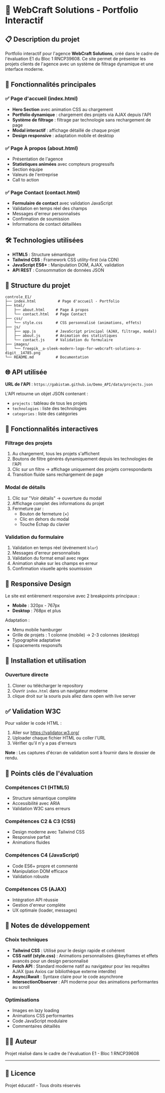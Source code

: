 # 🚀 WebCraft Solutions - Portfolio Interactif

## 📋 Description du projet

Portfolio interactif pour l'agence **WebCraft Solutions**, créé dans le cadre de l'évaluation E1 du Bloc 1 RNCP39608. Ce site permet de présenter les projets clients de l'agence avec un système de filtrage dynamique et une interface moderne.

## 🎯 Fonctionnalités principales

### ✅ Page d'accueil (index.html)
- **Hero Section** avec animation CSS au chargement
- **Portfolio dynamique** : chargement des projets via AJAX depuis l'API
- **Système de filtrage** : filtrage par technologie sans rechargement de page
- **Modal interactif** : affichage détaillé de chaque projet
- **Design responsive** : adaptation mobile et desktop

### ✅ Page À propos (about.html)
- Présentation de l'agence
- **Statistiques animées** avec compteurs progressifs
- Section équipe
- Valeurs de l'entreprise
- Call to action

### ✅ Page Contact (contact.html)
- **Formulaire de contact** avec validation JavaScript
- Validation en temps réel des champs
- Messages d'erreur personnalisés
- Confirmation de soumission
- Informations de contact détaillées

## 🛠️ Technologies utilisées

- **HTML5** : Structure sémantique
- **Tailwind CSS** : Framework CSS utility-first (via CDN)
- **JavaScript ES6+** : Manipulation DOM, AJAX, validation
- **API REST** : Consommation de données JSON

## 📁 Structure du projet

```
controle_E1/
├── index.html          # Page d'accueil - Portfolio
├── html/
│   ├── about.html     # Page À propos
│   └── contact.html   # Page Contact
├── css/
│   └── style.css      # CSS personnalisé (animations, effets)
├── js/
│   ├── app.js         # JavaScript principal (AJAX, filtrage, modal)
│   ├── about.js       # Animation des statistiques
│   └── contact.js     # Validation du formulaire
├── images/
│   └── freepik__a-sleek-modern-logo-for-webcraft-solutions-a-digit__14785.png
└── README.md          # Documentation
```

## 🌐 API utilisée

**URL de l'API** : `https://gabistam.github.io/Demo_API/data/projects.json`

L'API retourne un objet JSON contenant :
- `projects` : tableau de tous les projets
- `technologies` : liste des technologies
- `categories` : liste des catégories


## 🎨 Fonctionnalités interactives

### Filtrage des projets
1. Au chargement, tous les projets s'affichent
2. Boutons de filtre générés dynamiquement depuis les technologies de l'API
3. Clic sur un filtre → affichage uniquement des projets correspondants
4. Transition fluide sans rechargement de page

### Modal de détails
1. Clic sur "Voir détails" → ouverture du modal
2. Affichage complet des informations du projet
3. Fermeture par :
   - Bouton de fermeture (×)
   - Clic en dehors du modal
   - Touche Échap du clavier

### Validation du formulaire
1. Validation en temps réel (événement `blur`)
2. Messages d'erreur personnalisés
3. Validation du format email avec regex
4. Animation shake sur les champs en erreur
5. Confirmation visuelle après soumission

## 📱 Responsive Design

Le site est entièrement responsive avec 2 breakpoints principaux :
- **Mobile** : 320px - 767px
- **Desktop** : 768px et plus

Adaptation :
- Menu mobile hamburger
- Grille de projets : 1 colonne (mobile) → 2-3 colonnes (desktop)
- Typographie adaptative
- Espacements responsifs

## 🚀 Installation et utilisation

### Ouverture directe
1. Cloner ou télécharger le repository
2. Ouvrir `index.html` dans un navigateur moderne
3. clique droit sur la souris puis allez dans open with live server



## ✅ Validation W3C

Pour valider le code HTML :
1. Aller sur https://validator.w3.org/
2. Uploader chaque fichier HTML ou coller l'URL
3. Vérifier qu'il n'y a pas d'erreurs

**Note** : Les captures d'écran de validation sont à fournir dans le dossier de rendu.

## 🎯 Points clés de l'évaluation

### Compétences C1 (HTML5)
- Structure sémantique complète
- Accessibilité avec ARIA
- Validation W3C sans erreurs

### Compétences C2 & C3 (CSS)
- Design moderne avec Tailwind CSS
- Responsive parfait
- Animations fluides

### Compétences C4 (JavaScript)
- Code ES6+ propre et commenté
- Manipulation DOM efficace
- Validation robuste

### Compétences C5 (AJAX)
- Intégration API réussie
- Gestion d'erreur complète
- UX optimale (loader, messages)

## 📝 Notes de développement

### Choix techniques
- **Tailwind CSS** : Utilisé pour le design rapide et cohérent 
- **CSS natif (style.css)** : Animations personnalisées @keyframes et effets avancés pour un design personnalisé 
- **Fetch API** : Standard moderne natif au navigateur pour les requêtes AJAX (pas Axios car bibliothèque externe interdite)
- **Async/Await** : Syntaxe claire pour le code asynchrone
- **IntersectionObserver** : API moderne pour des animations performantes au scroll

### Optimisations
- Images en lazy loading
- Animations CSS performantes
- Code JavaScript modulaire
- Commentaires détaillés

## 👨‍💻 Auteur

Projet réalisé dans le cadre de l'évaluation E1 - Bloc 1 RNCP39608

---

## 📄 Licence

Projet éducatif - Tous droits réservés
